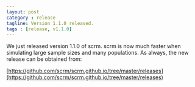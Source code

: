 ```yaml
---
layout: post
category : release
tagline: Version 1.1.0 released.
tags : [release, v1.1.0]
---
```


We just released version 1.1.0 of scrm. scrm is now much faster when simulating
large sample sizes and many populations. As always, the new release can be
obtained from:

[https://github.com/scrm/scrm.github.io/tree/master/releases](https://github.com/scrm/scrm.github.io/tree/master/releases)
